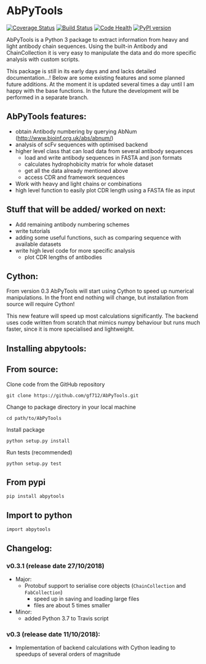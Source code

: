 AbPyTools
=========

[![Coverage Status](https://coveralls.io/repos/github/gf712/AbPyTools/badge.svg?branch=master)](https://coveralls.io/github/gf712/AbPyTools?branch=master)
[![Build Status](https://travis-ci.org/gf712/AbPyTools.svg?branch=master)](https://travis-ci.org/gf712/AbPyTools)
[![Code Health](https://landscape.io/github/gf712/AbPyTools/master/landscape.svg?style=flat)](https://landscape.io/github/gf712/AbPyTools/master)
[![PyPI version](https://badge.fury.io/py/AbPyTools.svg)](https://badge.fury.io/py/AbPyTools)

AbPyTools is a Python 3 package to extract information from heavy and light antibody chain sequences. Using the built-in
Antibody and ChainCollection it is very easy to manipulate the data and do more specific analysis with custom scripts.

This package is still in its early days and and lacks detailed documentation...!
Below are some existing features and some planned future additions.
At the moment it is updated several times a day until I am happy with the base functions. In the future the development 
will be performed in a separate branch.

AbPyTools features:
- 
- obtain Antibody numbering by querying AbNum (http://www.bioinf.org.uk/abs/abnum/)
- analysis of scFv sequences with optimised backend
- higher level class that can load data from several antibody sequences
  - load and write antibody sequences in FASTA and json formats
  - calculates hydrophobicity matrix for whole dataset
  - get all the data already mentioned above
  - access CDR and framework sequences
- Work with heavy and light chains or combinations 
- high level function to easily plot CDR length using a FASTA file as input

Stuff that will be added/ worked on next:
- 
- Add remaining antibody numbering schemes
- write tutorials
- adding some useful functions, such as comparing sequence with available datasets
- write high level code for more specific analysis
  - plot CDR lengths of antibodies
  
Cython:
-
From version 0.3 AbPyTools will start using Cython to speed up numerical manipulations.
In the front end nothing will change, but installation from source will require Cython!

This new feature will speed up most calculations significantly. The backend uses code written 
from scratch that mimics numpy behaviour but runs much faster, since it is more specialised and lightweight.

Installing abpytools:
-

## From source:

Clone code from the GitHub repository

`git clone https://github.com/gf712/AbPyTools.git`

Change to package directory in your local machine

`cd path/to/AbPyTools`

Install package

`python setup.py install`

Run tests (recommended)

`python setup.py test`

## From pypi

`pip install abpytools` 

Import to python
-
`import abpytools`

Changelog:
-
### v0.3.1 (release date 27/10/2018)
 - Major:
   - Protobuf support to serialise core objects (`ChainCollection` and `FabCollection`)
     - speed up in saving and loading large files
     - files are about 5 times smaller
 - Minor:
   - added Python 3.7 to Travis script
### v0.3 (release date 11/10/2018):
 - Implementation of backend calculations with Cython leading to speedups of several orders of magnitude